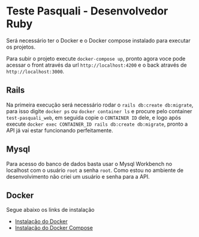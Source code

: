 # Teste Pasquali - Desenvolvedor Ruby

Será necessário ter o Docker e o Docker compose instalado para executar os projetos.

Para subir o projeto execute `docker-compose up`, pronto agora voce pode acessar o front através da url `http://localhost:4200` e o back através de `http://localhost:3000`.

## Rails

Na primeira execução será necessário rodar o `rails db:create db:migrate`, para isso digite `docker ps` ou `docker container ls` e procure pelo container `test-pasquali_web`, em seguida copie o `CONTAINER ID` dele, e logo após execute `docker exec CONTAINER_ID rails db:create db:migrate`, pronto a API já vai estar funcionando perfeitamente.

## Mysql

Para acesso do banco de dados basta usar o Mysql Workbench no localhost com o usuário `root` a senha `root`. Como estou no ambiente de desenvolvimento não criei um usuário e senha para a API.

## Docker

Segue abaixo os links de instalação

* [Instalação do Docker](https://docs.docker.com/install/)
* [Instalação do Docker Compose](https://docs.docker.com/compose/install/)
